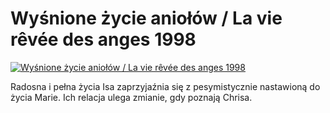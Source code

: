 Wyśnione życie aniołów / La vie rêvée des anges 1998 
=============
[![Wyśnione życie aniołów / La vie rêvée des anges 1998 ](http://vidos.pl/images/player.gif)](http://vidos.pl/wysnione-zycie-aniolow-la-vie-rve-des-anges-1998)

 Radosna i pełna życia Isa zaprzyjaźnia się z pesymistycznie nastawioną do życia Marie. Ich relacja ulega zmianie, gdy poznają Chrisa.
